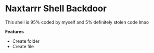 # Naxtarrr Shell Backdoor

This shell is 95% coded by myself and 5% definitely stolen code lmao

**Features**
* Create folder
* Create file
